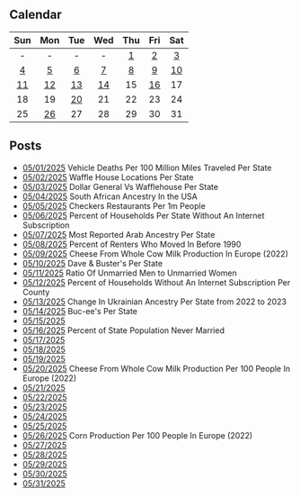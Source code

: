 ## Calendar

|Sun|Mon|Tue|Wed|Thu|Fri|Sat|
|:-:|:-:|:-:|:-:|:-:|:-:|:-:|
|-|-|-|-|[1](../../projects/economics/Vehicle_Deaths_Per_100m_Vehicle_Miles_Traveled/)|[2](../../projects/restaurants/Waffle_House_Per_State_Totals/)|[3](../../projects/versus/Dollar_General_Vs_Wafflehouse_Counties)|
|[4](../../projects/ethnicity/South_Africans_In_USA/)|[5](../../projects/restaurants/Checkers_Per_State/)|[6](../../projects/economics/Percent_Without_Internet_Subscription_Per_State/)|[7](../../projects/ethnicity/Arab_Ancestry_Nationalities_USA/)|[8](../../projects/economics/Renter_Occupied_Units_Before_1990_Per_State/)|[9](../../projects/agriculture/Cheese_Milk_Cow_Production_Europe_2022/)|[10](../../projects/restaurants/Dave_and_Busters_Per_State/)|
|[11](../../projects/demography/Ratio_Unmarried_Men_To_Women/)|[12](../../projects/economics/Percent_Without_Internet_Subscription_Per_County/)|[13](../../projects/ethnicity/Ukrainian_Change_in_USA_2022_2023/)|[14](../../projects/stores/Bucees_Per_State/)|15|[16](../../projects/demography/Unmarried_Per_State/)|17|
|18|19|[20](../../projects/agriculture/Cheese_Milk_Cow_Production_Europe_Per_Capita_2022/)|21|22|23|24|
|25|[26](../../projects/agriculture/Corn_Production_Europe_Per_Capita_2022/)|27|28|29|30|31|

## Posts

* [05/01/2025](../../projects/economics/Vehicle_Deaths_Per_100m_Vehicle_Miles_Traveled/) Vehicle Deaths Per 100 Million Miles Traveled Per State
* [05/02/2025](../../projects/restaurants/Waffle_House_Per_State_Totals/) Waffle House Locations Per State
* [05/03/2025](../../projects/versus/Dollar_General_Vs_Wafflehouse_Counties) Dollar General Vs Wafflehouse Per State
* [05/04/2025](../../projects/ethnicity/South_Africans_In_USA/) South African Ancestry In the USA
* [05/05/2025](../../projects/restaurants/Checkers_Per_State/) Checkers Restaurants Per 1m People
* [05/06/2025](../../projects/economics/Percent_Without_Internet_Subscription_Per_State/) Percent of Households Per State Without An Internet Subscription
* [05/07/2025](../../projects/ethnicity/Arab_Ancestry_Nationalities_USA/) Most Reported Arab Ancestry Per State
* [05/08/2025](../../projects/economics/Renter_Occupied_Units_Before_1990_Per_State/) Percent of Renters Who Moved In Before 1990
* [05/09/2025](../../projects/agriculture/Cheese_Milk_Cow_Production_Europe_2022/) Cheese From Whole Cow Milk Production In Europe (2022)
* [05/10/2025](../../projects/restaurants/Dave_and_Busters_Per_State/) Dave & Buster's Per State
* [05/11/2025](../../projects/demography/Ratio_Unmarried_Men_To_Women/) Ratio Of Unmarried Men to Unmarried Women
* [05/12/2025](../../projects/economics/Percent_Without_Internet_Subscription_Per_County/) Percent of Households Without An Internet Subscription Per County
* [05/13/2025](../../projects/ethnicity/Ukrainian_Change_in_USA_2022_2023/) Change In Ukrainian Ancestry Per State from 2022 to 2023
* [05/14/2025](../../projects/stores/Bucees_Per_State/) Buc-ee's Per State
* [05/15/2025]()
* [05/16/2025](../../projects/demography/Unmarried_Per_State/) Percent of State Population Never Married
* [05/17/2025]()
* [05/18/2025]()
* [05/19/2025]()
* [05/20/2025](../../projects/agriculture/Cheese_Milk_Cow_Production_Europe_Per_Capita_2022/) Cheese From Whole Cow Milk Production Per 100 People In Europe (2022)
* [05/21/2025]()
* [05/22/2025]()
* [05/23/2025]()
* [05/24/2025]()
* [05/25/2025]()
* [05/26/2025](../../projects/agriculture/Corn_Production_Europe_Per_Capita_2022/) Corn Production Per 100 People In Europe (2022)
* [05/27/2025]()
* [05/28/2025]()
* [05/29/2025]()
* [05/30/2025]()
* [05/31/2025]()
